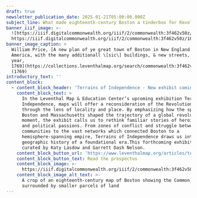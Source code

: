 ```yaml
---
draft: true
newsletter_publication_date: 2025-01-21T05:00:00.000Z
subject_line: What made eighteenth-century Boston a tinderbox for Revolutionary activity?
banner_iiif_image: >-
  ![https://iiif.digitalcommonwealth.org/iiif/2/commonwealth:3f462v50z/1877,1053,7432,2853/1450,/0/default.jpg](https://prod-files-secure.s3.us-west-2.amazonaws.com/5fd9e057-cb3d-4095-bdcf-6bed5e3d3829/0f9580ce-9c35-441d-9592-f65c504b6f26/default.jpg) 
  https://iiif.digitalcommonwealth.org/iiif/2/commonwealth:3f462v50z/1877,1053,7432,2853/1450,/0/default.jpg
banner_image_caption: >
  William Price, [A new plan of ye great town of Boston in New England in
  America, with the many additionall \[sic\] buildings, & new streets, to the
  year,
  1769](https://collections.leventhalmap.org/search/commonwealth:3f462v496)
  (1769)
introductory_text: ''
content_block:
  - content_block_header: 'Terrains of Independence - New exhibit coming April 2025 '
    content_block_text: >
      In the Leventhal Map & Education Center’s upcoming exhibition Terrains of
      Independence, maps will offer a reconsideration of the Revolutionary War
      through the lens of locality and place. By emphasizing how the spaces of
      Boston and Massachusetts shaped the trajectory of a global revolutionary
      moment, the exhibit calls us to rethink familiar stories of heroic deeds
      and political passions. From zones of conflict and struggle between
      communities to the vast networks which connected Boston to a
      hemisphere-spanning empire, Terrains of Independence draws us into the
      geographic history of a foundational era.This forthcoming exhibition is
      curated by Katy Lasdow and Garrett Dash Nelson.
    content_block_button_url: 'https://www.leventhalmap.org/articles/terrains-of-independence-preview/'
    content_block_button_text: Read the prospectus
    content_block_image: >-
      https://iiif.digitalcommonwealth.org/iiif/2/commonwealth:3f462v50z/2323,679,2666,5165/,1200/0/default.jpg
    content_block_image_alt_text: >-
      A crop of an eighteenth-century map of Boston showing the Common,
      surrounded by smaller parcels of land
---
```


